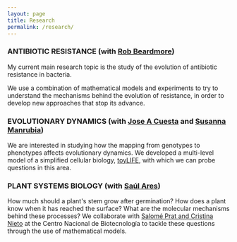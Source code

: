 ```yaml
---
layout: page
title: Research
permalink: /research/
---
```



### ANTIBIOTIC RESISTANCE (with [Rob Beardmore](http://people.exeter.ac.uk/reb217/rebHomePage/home.html))

My current main research topic is the study of the evolution of antibiotic resistance in bacteria. 

We use a combination of mathematical models and experiments to try to understand the mechanisms behind the evolution of resistance, in order to develop new approaches that stop its advance.

### EVOLUTIONARY DYNAMICS (with [Jose A Cuesta](http://gisc.uc3m.es/~cuesta/) and [Susanna Manrubia](https://auditore.cab.inta-csic.es/manrubia/))

We are interested in studying how the mapping from genotypes to phenotypes affects evolutionary dynamics. We developed a multi-level model of a simplified cellular biology, [toyLIFE](/toyLIFE), with which we can probe questions in this area. 

### PLANT SYSTEMS BIOLOGY (with [Saúl Ares](http://gisc.uc3m.es/~saul/))

How much should a plant's stem grow after germination? How does a plant know when it has reached the surface? What are the molecular mechanisms behind these processes? We collaborate with [Salomé Prat and Cristina Nieto](https://prat-lab.webnode.com/) at the Centro Nacional de Biotecnología to tackle these questions through the use of mathematical models.
